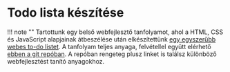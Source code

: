 # Todo lista készítése

!!! note ""
    Tartottunk egy belső webfejlesztő tanfolyamot, ahol a HTML, CSS és JavaScript alapjainak átbeszélése után elkészítettünk [egy egyszerűbb webes to-do listet](https://stupefied-tesla-750b4f.netlify.app/). A tanfolyam teljes anyaga, felvétellel együtt elérhető [ebben a git repóban](https://git.sch.bme.hu/schdesign/schdesign-workshop-2020_21_1-todo). A repóban rengeteg plusz linket is találsz különböző webfejlesztést tanító anyagokhoz.
